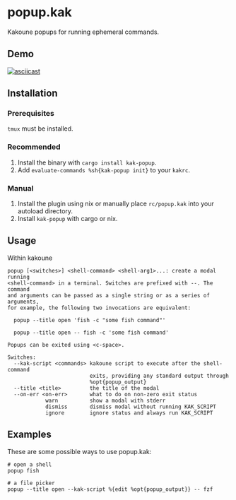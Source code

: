 # popup.kak

Kakoune popups for running ephemeral commands.

## Demo
[![asciicast](https://asciinema.org/a/589470.svg)][1]

## Installation
### Prerequisites
`tmux` must be installed.

### Recommended
1. Install the binary with `cargo install kak-popup`.
2. Add `evaluate-commands %sh{kak-popup init}` to your `kakrc`.

### Manual
1. Install the plugin using nix or manually place `rc/popup.kak` into your autoload directory.
2. Install `kak-popup` with cargo or nix.

## Usage
Within kakoune
```
popup [<switches>] <shell-command> <shell-arg1>...: create a modal running
<shell-command> in a terminal. Switches are prefixed with --. The command
and arguments can be passed as a single string or as a series of arguments,
for example, the following two invocations are equivalent:

  popup --title open 'fish -c "some fish command"'

  popup --title open -- fish -c 'some fish command'

Popups can be exited using <c-space>.

Switches:
  --kak-script <commands> kakoune script to execute after the shell-command
                          exits, providing any standard output through
                          %opt{popup_output}
  --title <title>         the title of the modal
  --on-err <on-err>       what to do on non-zero exit status
            warn          show a modal with stderr
            dismiss       dismiss modal without running KAK_SCRIPT
            ignore        ignore status and always run KAK_SCRIPT
```

## Examples
These are some possible ways to use popup.kak:

```kak
# open a shell
popup fish

# a file picker
popup --title open --kak-script %{edit %opt{popup_output}} -- fzf
```

[1]: https://asciinema.org/a/589470
